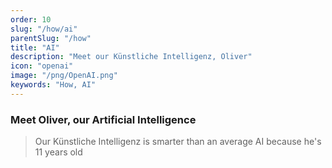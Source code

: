 ```yaml
---
order: 10
slug: "/how/ai"
parentSlug: "/how"
title: "AI"
description: "Meet our Künstliche Intelligenz, Oliver"
icon: "openai"
image: "/png/OpenAI.png"
keywords: "How, AI"
---
```

### Meet Oliver, our Artificial Intelligence

> Our Künstliche Intelligenz is smarter than an average AI because he's 11 years old